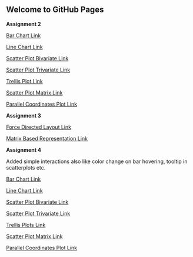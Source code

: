 ## Welcome to GitHub Pages

**Assignment 2**

[Bar Chart Link](https://bl.ocks.org/jo6gauri/dcd3ce69f8cb2dbac9c53aa282321fed)

[Line Chart Link](https://bl.ocks.org/jo6gauri/17ae6fad31bf606077ff2b3dca974087)

[Scatter Plot Bivariate Link](https://bl.ocks.org/jo6gauri/10a63bb4da1d82b5f845aaffeb2e097e)

[Scatter Plot Trivariate Link](https://bl.ocks.org/jo6gauri/4f1757689a3efbe27454d9b42c5a0c86)

[Trellis Plot Link](https://bl.ocks.org/jo6gauri/594ebf82b74eb639426ceab1d9f7d0a2)

[Scatter Plot Matrix Link](https://bl.ocks.org/jo6gauri/58ea00a329215ceb81acf9c63882f82b)

[Parallel Coordinates Plot Link](https://bl.ocks.org/jo6gauri/4b55b297492b2bb7b02cf473ec2c8fbd)


**Assignment 3**

[Force Directed Layout Link](https://bl.ocks.org/jo6gauri/74244f50a93db507be61d11b17f64288)

[Matrix Based Representation Link](https://bl.ocks.org/jo6gauri/29154e65cbd684e0ae6a334a9a32feba)


**Assignment 4**

Added simple interactions also like color change on bar hovering, tooltip in scatterplots etc.

[Bar Chart Link](https://bl.ocks.org/jo6gauri/4fd852e2d73be3920094f2ed540125b6)

[Line Chart Link](https://bl.ocks.org/jo6gauri/7286cb95732832f92d1995aac8c39ea1)

[Scatter Plot Bivariate Link](https://bl.ocks.org/jo6gauri/e98d76222a26c4a1296ad6ebdfd59a85)

[Scatter Plot Trivariate Link](https://bl.ocks.org/jo6gauri/7600c57d5d7a58c58fa63aeb682cb291)

[Trellis Plots Link](http://bl.ocks.org/jo6gauri/3fe0361f71378d4139074c910aff9766)

[Scatter Plot Matrix Link](http://bl.ocks.org/jo6gauri/c07ebf6611f1bc216ad7b0c61b0f85ae)

[Parallel Coordinates Plot Link](http://bl.ocks.org/jo6gauri/da2620dc5892f4681480fb5f287f85ec)
